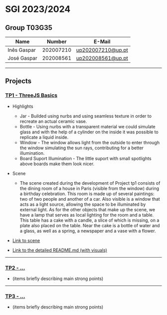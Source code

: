 # SGI 2023/2024

## Group T03G35
| Name             | Number    | E-Mail             |
| ---------------- | --------- | ------------------ |
| Inês Gaspar      | 202007210 | up202007210@up.pt  |
| José Gaspar      | 202008561 | up202008561@up.pt  |

----

## Projects

### [TP1 - ThreeJS Basics](tp1)

- Highlights
  * Jar - Builded using nurbs and using seamless texture in order to recreate an actual ceramic vase.
  * Bottle - Using nurbs with a transparent material we could simulate glass and with the help of a cylinder on the inside it was possible to replicate a liquid inside.
  * Window - The window allows light from the outside to enter through the window simulating the sun rays, contributing for a better illumination.
  * Board Suport Illumination - The little suport with small spotlights above boards make them look nicer.


- Scene
  - The scene created during the development of Project tp1 consists of the dining room of a house in Paris (visible from the window) during a birthday celebration. This room is made up of several paintings: two of two people and another of a car. Also visible is a window that acts as a light source, allowing the space to be illuminated by external light. As for the other objects that make up the scene, we have a lamp that serves as local lighting for the room and a table. This table has a cake with a candle, a slice of which is missing, on a plate also placed on the table. Near the cake is a bottle of water and a glass, as well as a spring, a newspaper and a vase with a flower.

- [Link to scene](https://git.fe.up.pt/sgi-meic/sgi-2023-2024/t03/sgi-t03-g05/-/tree/main/tp1)
- [Link to the detailed README.md (with visuals)](https://git.fe.up.pt/sgi-meic/sgi-2023-2024/t03/sgi-t03-g05/-/tree/main/tp1/README.md)

-----

### [TP2 - ...](tp2)
- (items briefly describing main strong points)

----

### [TP3 - ...](tp3)
- (items briefly describing main strong points)

